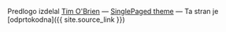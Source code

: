 

Predlogo izdelal [Tim O'Brien](http://t413.com/)
&mdash;
[SinglePaged theme](https://github.com/t413/SinglePaged)
&mdash;
Ta stran je [odprtokodna]({{ site.source_link }})

